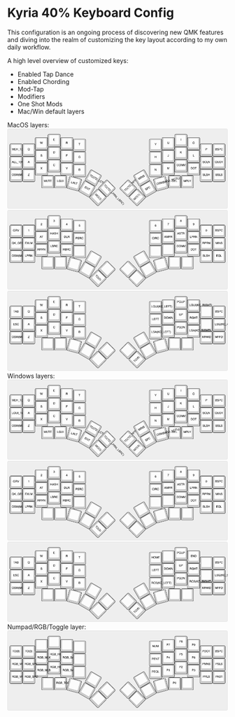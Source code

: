 # Kyria 40% Keyboard Config
This configuration is an ongoing process of discovering new QMK features and diving into the realm of customizing the key layout according to my own daily workflow.

A high level overview of customized keys:
- Enabled Tap Dance
- Enabled Chording
- Mod-Tap
- Modifiers
- One Shot Mods
- Mac/Win default layers

MacOS layers:
![keyboard image](https://raw.githubusercontent.com/jtuyen/qmk_kyria/main/keyboard-layout.png)
![keyboard image](https://raw.githubusercontent.com/jtuyen/qmk_kyria/main/keyboard-layout(1).png)
![keyboard image](https://raw.githubusercontent.com/jtuyen/qmk_kyria/main/keyboard-layout(2).png)
Windows layers:
![keyboard image](https://raw.githubusercontent.com/jtuyen/qmk_kyria/main/keyboard-layout(3).png)
![keyboard image](https://raw.githubusercontent.com/jtuyen/qmk_kyria/main/keyboard-layout(4).png)
![keyboard image](https://raw.githubusercontent.com/jtuyen/qmk_kyria/main/keyboard-layout(5).png)
Numpad/RGB/Toggle layer:
![keyboard image](https://raw.githubusercontent.com/jtuyen/qmk_kyria/main/keyboard-layout(6).png)